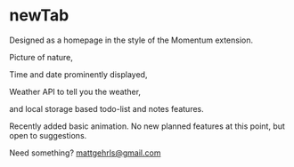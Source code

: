 # newTab 

Designed as a homepage in the style of the Momentum extension.

Picture of nature, 

Time and date prominently displayed,

Weather API to tell you the weather, 

and local storage based todo-list and notes features.

Recently added basic animation. No new planned features at this point, but open to suggestions.

Need something?
mattgehrls@gmail.com

